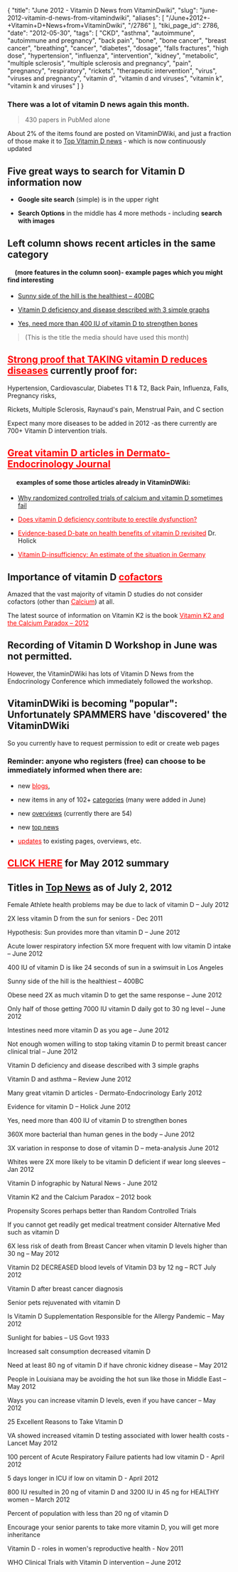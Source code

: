 {
    "title": "June 2012 - Vitamin D News from VitaminDwiki",
    "slug": "june-2012-vitamin-d-news-from-vitamindwiki",
    "aliases": [
        "/June+2012+-+Vitamin+D+News+from+VitaminDwiki",
        "/2786"
    ],
    "tiki_page_id": 2786,
    "date": "2012-05-30",
    "tags": [
        "CKD",
        "asthma",
        "autoimmune",
        "autoimmune and pregnancy",
        "back pain",
        "bone",
        "bone cancer",
        "breast cancer",
        "breathing",
        "cancer",
        "diabetes",
        "dosage",
        "falls fractures",
        "high dose",
        "hypertension",
        "influenza",
        "intervention",
        "kidney",
        "metabolic",
        "multiple sclerosis",
        "multiple sclerosis and pregnancy",
        "pain",
        "pregnancy",
        "respiratory",
        "rickets",
        "therapeutic intervention",
        "virus",
        "viruses and pregnancy",
        "vitamin d",
        "vitamin d and viruses",
        "vitamin k",
        "vitamin k and viruses"
    ]
}


### There was a lot of vitamin D news again this month.

>430 papers in PubMed alone

About 2% of the items found are posted on VitaminDWiki, and just a fraction of those make it to [Top Vitamin D news](https://www.VitaminDWiki.com/tiki-browse_categories.php?parentId=98%2098&sort_mode=created_desc) - which is now continuously updated

## Five great ways to search for Vitamin D information now

*  **Google site search**  (simple) is in the upper right

*  **Search Options**  in the middle has 4 more methods - including  **search with images** 

## Left column shows recent articles in the same category

#### &nbsp; &nbsp; &nbsp;(more features in the column soon)- example pages which you might find interesting

* [Sunny side of the hill is the healthiest – 400BC](/posts/sunny-side-of-the-hill-is-the-healthiest-400bc)

* [Vitamin D deficiency and disease described with 3 simple graphs](/posts/vitamin-d-deficiency-and-disease-described-with-3-simple-graphs)

* [Yes, need more than 400 IU of vitamin D to strengthen bones](/posts/yes-need-more-than-400-iu-of-vitamin-d-to-strengthen-bones) 

> (This is the title the media should have used this month)

## <a href="/posts/strong-proof-that-taking-vitamin-d-reduces-diseases" style="color: red; text-decoration: underline;" title="This link has an unknown page_id: 1336">Strong proof that TAKING vitamin D reduces diseases</a>  currently proof for:

Hypertension,	Cardiovascular,	Diabetes T1	&  T2,	Back Pain,	Influenza, Falls, 	Pregnancy risks, 

Rickets, Multiple Sclerosis, Raynaud's pain, Menstrual Pain,  and C section

Expect many more diseases to be added in 2012 -as there currently are 700+ Vitamin D intervention trials.

## <a href="/posts/great-vitamin-d-articles-in-dermato-endocrinology-journal" style="color: red; text-decoration: underline;" title="This link has an unknown page_id: 2930">Great vitamin D articles in Dermato-Endocrinology Journal</a>

#### &nbsp; &nbsp; &nbsp; examples of some those articles already in VitaminDWiki:

* [Why randomized controlled trials of calcium and vitamin D sometimes fail ](/posts/why-randomized-controlled-trials-of-calcium-and-vitamin-d-sometimes-fail)

* <a href="/posts/does-vitamin-d-deficiency-contribute-to-erectile-dysfunction" style="color: red; text-decoration: underline;" title="This link has an unknown page_id: 2934">Does vitamin D deficiency contribute to erectile dysfunction?</a> 

* <a href="/posts/evidence-based-d-bate-on-health-benefits-of-vitamin-d-revisited" style="color: red; text-decoration: underline;" title="This link has an unknown page_id: 2928">Evidence-based D-bate on health benefits of vitamin D revisited</a> Dr. Holick

* <a href="/posts/vitamin-d-insufficiency-an-estimate-of-the-situation-in-germany" style="color: red; text-decoration: underline;" title="This link has an unknown page_id: 2940">Vitamin D-insufficiency: An estimate of the situation in Germany</a>

## Importance of vitamin D <a href="/posts/cofactors" style="color: red; text-decoration: underline;" title="This link has an unknown page_id: 1270">cofactors</a>

Amazed that the vast majority of vitamin D studies do not consider cofactors (other than <a href="/posts/calcium" style="color: red; text-decoration: underline;" title="This link has an unknown page_id: 1446">Calcium</a>) at all.

The latest source of information on Vitamin K2 is the book <a href="/posts/vitamin-k2-and-the-calcium-paradox-2012" style="color: red; text-decoration: underline;" title="This link has an unknown page_id: 2908">Vitamin K2 and the Calcium Paradox – 2012</a>

## Recording of Vitamin D Workshop in June was not permitted.

However, the VitaminDWiki has lots of Vitamin D News from the Endocrinology Conference which immediately followed the workshop.

## VitaminDWiki is becoming "popular": Unfortunately SPAMMERS have 'discovered' the VitaminDWiki

So you currently have to request permission to edit or create web pages

### Reminder: anyone who registers (free) can choose to be immediately informed when there are:

* new <a href="/posts/blogs" style="color: red; text-decoration: underline;" title="This link has an unknown page_id: 2712">blogs</a>, 

* new items in any of 102+ [categories](https://www.VitaminDWiki.com/tiki-browse_categories.php?parentId=0&deep=off&type=) (many were added in June)

* new [overviews](https://www.VitaminDWiki.com/tiki-browse_categories.php?parentId=57) (currently there are 54)

* new [top news](https://www.VitaminDWiki.com/tiki-browse_categories.php?parentId=98%2098&sort_mode=created_desc)

* <a href="/posts/updates" style="color: red; text-decoration: underline;" title="This link has an unknown page_id: 2536">updates</a> to existing pages, overviews, etc.

## <a href="/posts/click-here" style="color: red; text-decoration: underline;" title="This link has an unknown page_id: 2976">CLICK HERE</a> for  **May**  2012 summary

## Titles in [Top News](https://www.VitaminDWiki.com/tiki-browse_categories.php?parentId=98%2098&sort_mode=created_desc) as of July 2, 2012

Female Athlete health problems may be due to lack of vitamin D – July 2012

2X less vitamin D from the sun for seniors - Dec 2011

Hypothesis: Sun provides more than vitamin D – June 2012

Acute lower respiratory infection 5X more frequent with low vitamin D intake – June 2012

400 IU of vitamin D is like 24 seconds of sun in a swimsuit in Los Angeles

Sunny side of the hill is the healthiest – 400BC

Obese need 2X as much vitamin D to get the same response – June 2012

Only half of those getting 7000 IU vitamin D daily got to 30 ng level – June 2012

Intestines need more vitamin D as you age – June 2012

Not enough women willing to stop taking vitamin D to permit breast cancer clinical trial – June 2012

Vitamin D deficiency and disease described with 3 simple graphs

Vitamin D and asthma – Review June 2012

Many great vitamin D articles - Dermato-Endocrinology Early 2012

Evidence for vitamin D – Holick June 2012

Yes, need more than 400 IU of vitamin D to strengthen bones

360X more bacterial than human genes in the body – June 2012

3X variation in response to dose of vitamin D – meta-analysis June 2012

Whites were 2X more likely to be vitamin D deficient if wear long sleeves – Jan 2012

Vitamin D infographic by Natural News - June 2012

Vitamin K2 and the Calcium Paradox – 2012 book

Propensity Scores perhaps better than Random Controlled Trials

If you cannot get readily get medical treatment consider Alternative Med such as vitamin D

6X less risk of death from Breast Cancer when vitamin D levels higher than 30 ng – May 2012

Vitamin D2 DECREASED blood levels of Vitamin D3 by 12 ng – RCT July 2012

Vitamin D after breast cancer diagnosis

Senior pets rejuvenated with vitamin D

Is Vitamin D Supplementation Responsible for the Allergy Pandemic – May 2012

Sunlight for babies – US Govt 1933

Increased salt consumption decreased vitamin D

Need at least 80 ng of vitamin D if have chronic kidney disease – May 2012

People in Louisiana may be avoiding the hot sun like those in Middle East – May 2012

Ways you can increase vitamin D levels, even if you have cancer – May 2012

25 Excellent Reasons to Take Vitamin D

VA showed increased vitamin D testing associated with lower health costs - Lancet May 2012

100 percent of Acute Respiratory Failure patients had low vitamin D - April 2012

5 days longer in ICU if low on vitamin D - April 2012

800 IU resulted in 20 ng of vitamin D and 3200 IU in 45 ng for HEALTHY women – March 2012

Percent of population with less than 20 ng of vitamin D

Encourage your senior parents to take more vitamin D, you will get more inheritance

Vitamin D - roles in women's reproductive health - Nov 2011

WHO Clinical Trials with Vitamin D intervention – June 2012